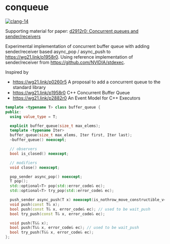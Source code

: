 # conqueue

[![clang-14](https://github.com/GorNishanov/conqueue/actions/workflows/ci.yml/badge.svg)](https://github.com/GorNishanov/conqueue/actions/workflows/ci.yml)

Supporting material for
paper: [d2912r0: Concurrent queues and sender/receivers](d2912r0.md)

Experimental implementation of concurrent buffer queue with adding sender/receiver based async_pop / async_push to https://wg21.link/p1958r0. Using reference implementation of sender/receiver from https://github.com/NVIDIA/stdexec.

Inspired by

- https://wg21.link/p0260r5 A proposal to add a concurrent queue
  to the standard library
- https://wg21.link/p1958r0 C++ Concurrent Buffer Queue
- https://wg21.link/p2882r0 An Event Model for C++ Executors

```c++
template <typename T> class buffer_queue {
public:
  using value_type = T;

  explicit buffer_queue(size_t max_elems);
  template <typename Iter>
  buffer_queue(size_t max_elems, Iter first, Iter last);
  ~buffer_queue() noexcept;

  // observers
  bool is_closed() noexcept;

  // modifiers
  void close() noexcept;

  pop_sender async_pop() noexcept;
  T pop();
  std::optional<T> pop(std::error_code& ec);
  std::optional<T> try_pop(std::error_code& ec);

  push_sender async_push(T x) noexcept(is_nothrow_move_constructible_v<T>);
  void push(const T& x);
  bool push(const T& x, error_code& ec); // used to be wait_push
  bool try_push(const T& x, error_code& ec);

  void push(T&& x);
  bool push(T&& x, error_code& ec); // used to be wait_push
  bool try_push(T&& x, error_code& ec);
};
```
